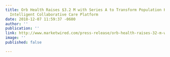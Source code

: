 ```yaml
---
title: Orb Health Raises $3.2 M with Series A to Transform Population Health Through
  Intelligent Collaborative Care Platform
date: 2018-12-07 11:59:37 -0600
author: ''
publication: ''
link: http://www.marketwired.com/press-release/orb-health-raises-32-m-with-series-a-transform-population-health-through-intelligent-2179057.htm
image: ''
published: false

---
```

